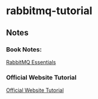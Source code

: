 # rabbitmq-tutorial
## Notes
### Book Notes:
[RabbitMQ Essentials](/book_notes/rabbitmq-essentials.md)

### Official Website Tutorial

[Official Website Tutorial](/Examples/OfficialDocumentation/README.md)


